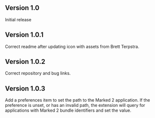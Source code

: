 ## Version 1.0

Initial release

## Version 1.0.1

Correct readme after updating icon with assets from Brett Terpstra.

## Version 1.0.2

Correct repository and bug links.

## Version 1.0.3

Add a preferences item to set the path to the Marked 2 application. If the preference is unset, or has an invalid path, the extension will query for applications with Marked 2 bundle identifiers and set the value.
